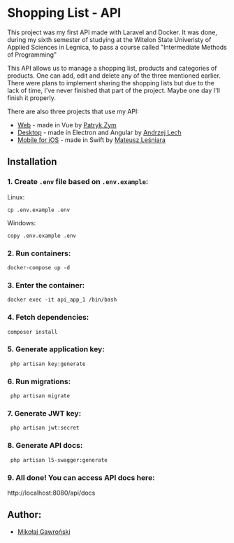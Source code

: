 # Shopping List - API

This project was my first API made with Laravel and Docker. It was done, during my sixth semester of studying at the Witelon State Univeristy of Applied Sciences in Legnica, to pass a course called "Intermediate Methods of Programming"

This API allows us to manage a shopping list, products and categories of products. One can add, edit and delete any of the three mentioned earlier. There were plans to implement sharing the shopping lists but due to the lack of time, I've never finished that part of the project. Maybe one day I'll finish it properly.

There are also three projects that use my API:
- [Web](https://github.com/shopping-list-zmp/Web) - made in Vue by [Patryk Zym](https://github.com/rewe999)
- [Desktop](https://github.com/shopping-list-zmp/Desktop) - made in Electron and Angular by [Andrzej Lech](https://github.com/AndrzejLech)
- [Mobile for iOS](https://github.com/shopping-list-zmp/iOS) - made in Swift by [Mateusz Leśniara](https://github.com/Overnerfed)

## Installation
### 1. Create `.env` file based on `.env.example`:
Linux:
```shell script
cp .env.example .env
```
Windows:
```shell script
copy .env.example .env
```
### 2. Run containers:
```shell script
docker-compose up -d
```

### 3. Enter the container:
```shell script
docker exec -it api_app_1 /bin/bash
```

### 4. Fetch dependencies:
```shell script
composer install
```

### 5. Generate application key:
```shell script
 php artisan key:generate
```

### 6. Run migrations:
```shell script
 php artisan migrate
```

### 7. Generate JWT key:
```shell script
 php artisan jwt:secret
```

### 8. Generate API docs:
```shell script
 php artisan l5-swagger:generate
```

### 9. All done! You can access API docs here:

 http://localhost:8080/api/docs


## Author:
- [Mikołaj Gawroński](https://github.com/mikolajgawronski)
